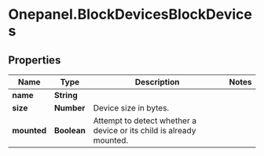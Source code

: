# Onepanel.BlockDevicesBlockDevices

## Properties
Name | Type | Description | Notes
------------ | ------------- | ------------- | -------------
**name** | **String** |  | 
**size** | **Number** | Device size in bytes. | 
**mounted** | **Boolean** | Attempt to detect whether a device or its child is already mounted. | 


